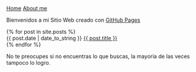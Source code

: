 <nav>
   <a href="/">Home</a>
   <a href="/about/me">About me</a>
</nav>
<p></p>
<div class="wellcome">
   Bienvenidos a mi Sitio Web creado con <a href="https://pages.github.com" target="_blank">GitHub Pages</a>
</div>
<p></p>
<div class="content">
  <div class="related">
    {% for post in site.posts %}
    <div>
        <span>{{ post.date | date_to_string }}</span> <a href="{{ post.url }}">{{ post.title }}</a>
    </div>
    {% endfor %}
  </div>
</div>
<p></p>
<div class="footer">
   No te preocupes si no encuentras lo que buscas, la mayoría de las veces tampoco lo logro.
</div>
